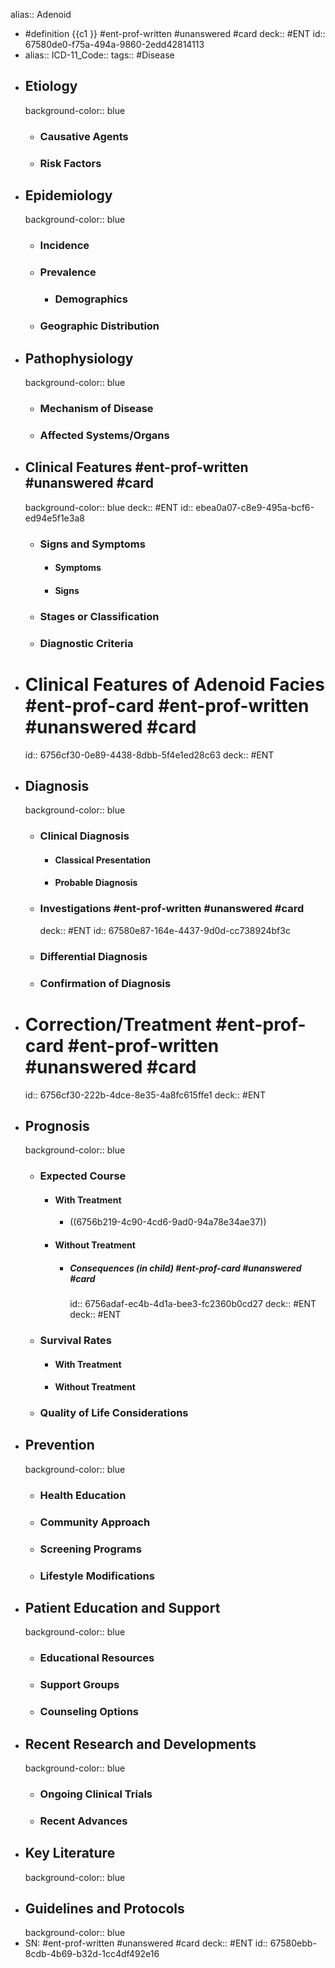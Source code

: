alias:: Adenoid

- #definition {{c1 }} #ent-prof-written #unanswered #card
  deck:: #ENT
  id:: 67580de0-f75a-494a-9860-2edd42814113
- alias::
  ICD-11_Code::
  tags:: #Disease
- ## Etiology
  background-color:: blue
	- ### Causative Agents
	- ### Risk Factors
- ## Epidemiology
  background-color:: blue
	- ### Incidence
	- ### Prevalence
		- ### Demographics
	- ### Geographic Distribution
- ## Pathophysiology
  background-color:: blue
	- ### Mechanism of Disease
	- ### Affected Systems/Organs
- ## Clinical Features #ent-prof-written #unanswered #card
  background-color:: blue
  deck:: #ENT
  id:: ebea0a07-c8e9-495a-bcf6-ed94e5f1e3a8
	- ### Signs and Symptoms
		- #### Symptoms
		- #### Signs
	- ### Stages or Classification
	- ### Diagnostic Criteria
- # Clinical Features of Adenoid Facies #ent-prof-card #ent-prof-written #unanswered #card
  id:: 6756cf30-0e89-4438-8dbb-5f4e1ed28c63
  deck:: #ENT
- ## Diagnosis
  background-color:: blue
	- ### Clinical Diagnosis
		- #### Classical Presentation
		- #### Probable Diagnosis
	- ### Investigations #ent-prof-written #unanswered #card
	  deck:: #ENT
	  id:: 67580e87-164e-4437-9d0d-cc738924bf3c
	- ### Differential Diagnosis
	- ### Confirmation of Diagnosis
- # Correction/Treatment #ent-prof-card #ent-prof-written #unanswered #card
  id:: 6756cf30-222b-4dce-8e35-4a8fc615ffe1
  deck:: #ENT
- ## Prognosis
  background-color:: blue
	- ### Expected Course
		- #### With Treatment
			- ((6756b219-4c90-4cd6-9ad0-94a78e34ae37))
		- #### Without Treatment
			- ##### Consequences (in child) #ent-prof-card #unanswered #card
			  id:: 6756adaf-ec4b-4d1a-bee3-fc2360b0cd27
			  deck:: #ENT
			  deck:: #ENT
	- ### Survival Rates
		- #### With Treatment
		- #### Without Treatment
	- ### Quality of Life Considerations
- ## Prevention
  background-color:: blue
	- ### Health Education
	- ### Community Approach
	- ### Screening Programs
	- ### Lifestyle Modifications
- ## Patient Education and Support
  background-color:: blue
	- ### Educational Resources
	- ### Support Groups
	- ### Counseling Options
- ## Recent Research and Developments
  background-color:: blue
	- ### Ongoing Clinical Trials
	- ### Recent Advances
- ## Key Literature
  background-color:: blue
- ## Guidelines and Protocols
  background-color:: blue
- SN: #ent-prof-written #unanswered #card
  deck:: #ENT
  id:: 67580ebb-8cdb-4b69-b32d-1cc4df492e16